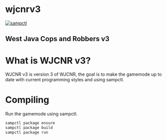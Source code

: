 # wjcnrv3

[![sampctl](https://img.shields.io/badge/sampctl-wjcnrv3-2f2f2f.svg?style=for-the-badge)](https://github.com/Fairuz-Afdhal/wjcnrv3)


## West Java Cops and Robbers v3

# What is WJCNR v3?

WJCNR v3 is version 3 of WJCNR, the goal is to make the gamemode up to date with current programming styles and using sampctl.

# Compiling
Run the gamemode using sampctl.
```bash
sampctl package ensure
sampctl package build
sampctl package run
```